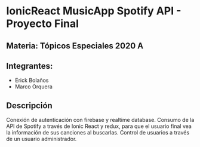 # IonicReact MusicApp Spotify API - Proyecto Final
## Materia: Tópicos Especiales 2020 A
## Integrantes:
- Erick Bolaños
- Marco Orquera

## Descripción
Conexión de autenticación con firebase y realtime database.
Consumo de la API de Spotify a través de Ionic React y redux, para que el usuario final vea la información 
de sus canciones al buscarlas.
Control de usuarios a través de un usuario administrador.

